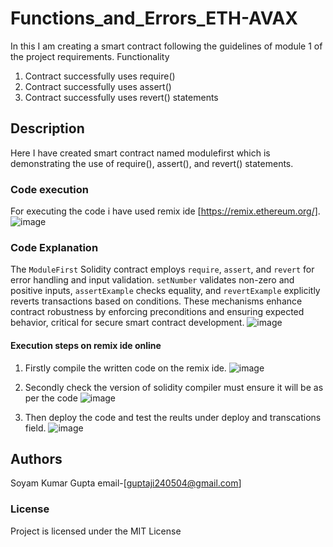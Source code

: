 # Functions_and_Errors_ETH-AVAX 
In this I am creating a smart contract following the guidelines of module 1 of the project requirements.
Functionality
1. Contract successfully uses require()
2. Contract successfully uses assert()
3. Contract successfully uses revert() statements
## Description
Here I have created smart contract named modulefirst which is demonstrating the use of require(), assert(), and revert() statements.
### Code execution
For executing the code i have used remix ide [https://remix.ethereum.org/].
![image](https://github.com/Surbhi268/Eth-Avax-intermediate1/assets/138808811/1a10f333-7621-4c49-9627-b8024e22d60b)
### Code Explanation
The `ModuleFirst` Solidity contract employs `require`, `assert`, and `revert` for error handling and input validation. `setNumber` validates non-zero and positive inputs, `assertExample` checks equality, and `revertExample` explicitly reverts transactions based on conditions. These mechanisms enhance contract robustness by enforcing preconditions and ensuring expected behavior, critical for secure smart contract development.
![image](https://github.com/Soyam2405/Functions_and_Errors_ETH-AVAX/assets/120269736/4cc3342a-6f94-4469-a184-1be8110f6fea)

#### Execution steps on remix ide online
1. Firstly compile the written code on the remix ide.
   ![image](https://github.com/Soyam2405/Functions_and_Errors_ETH-AVAX/assets/120269736/c3fc8cfc-2258-41b2-9d73-bab992682b21)

2. Secondly check the version of solidity compiler must ensure it will be as per the code
   ![image](https://github.com/Soyam2405/Functions_and_Errors_ETH-AVAX/assets/120269736/2875c34c-1f16-4dd0-ab65-f8d598326e4b)

3. Then deploy the code and test the reults under deploy and transcations field.
   ![image](https://github.com/Soyam2405/Functions_and_Errors_ETH-AVAX/assets/120269736/d5c75c3d-9dc8-4746-816f-8d16ec1303cf)


## Authors
Soyam Kumar Gupta
email-[guptaji240504@gmail.com]
### License
Project is licensed under the MIT License
